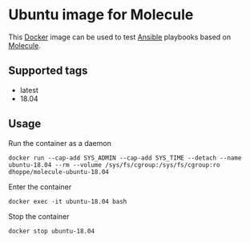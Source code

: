 # Ubuntu image for Molecule

This [Docker](https://www.docker.com) image can be used to test [Ansible](https://www.ansible.com) playbooks based on [Molecule](https://molecule.readthedocs.io/en/latest/).

## Supported tags

* latest
* 18.04

## Usage

Run the container as a daemon

```console
docker run --cap-add SYS_ADMIN --cap-add SYS_TIME --detach --name ubuntu-18.04 --rm --volume /sys/fs/cgroup:/sys/fs/cgroup:ro dhoppe/molecule-ubuntu-18.04
```

Enter the container

```console
docker exec -it ubuntu-18.04 bash
```

Stop the container

```console
docker stop ubuntu-18.04
```